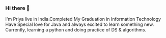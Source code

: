 ### Hi there 👋
 I'm Priya live in India.Completed My Graduation in Information Technology
 Have Special love for Java and always excited to learn something new.
 Currently, learning a python and doing practice of DS & algorithms.
 
